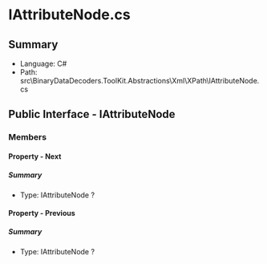 ﻿# IAttributeNode.cs

## Summary

* Language: C#
* Path: src\BinaryDataDecoders.ToolKit.Abstractions\Xml\XPath\IAttributeNode.cs

## Public Interface - IAttributeNode

### Members

#### Property - Next

##### Summary

 * Type: IAttributeNode ? 

#### Property - Previous

##### Summary

 * Type: IAttributeNode ? 


